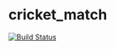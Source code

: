 # cricket_match

[![Build Status](https://travis-ci.org/FidelDhlamini/cricket_match.svg?branch=master)](https://travis-ci.org/FidelDhlamini/cricket_match)
